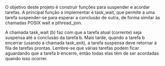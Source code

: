 O objetivo deste projeto é construir funções para suspender e acordar tarefas. A principal função a implementar é task_wait, que permite a uma tarefa suspender-se para esperar a conclusão de outra, de forma similar às chamadas POSIX wait e pthread_join.

A chamada task_wait (b) faz com que a tarefa atual (corrente) seja suspensa até a conclusão da tarefa b. Mais tarde, quando a tarefa b encerrar (usando a chamada task_exit), a tarefa suspensa deve retornar à fila de tarefas prontas. Lembre-se que várias tarefas podem ficar aguardando que a tarefa b encerre, então todas elas têm de ser acordadas quando isso ocorrer.

